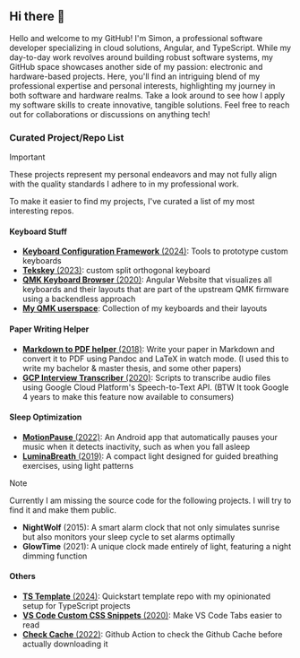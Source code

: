 ## Hi there 👋

Hello and welcome to my GitHub! I'm Simon, a professional software developer specializing in cloud solutions, Angular, and TypeScript. While my day-to-day work revolves around building robust software systems, my GitHub space showcases another side of my passion: electronic and hardware-based projects. Here, you'll find an intriguing blend of my professional expertise and personal interests, highlighting my journey in both software and hardware realms. Take a look around to see how I apply my software skills to create innovative, tangible solutions. Feel free to reach out for collaborations or discussions on anything tech!

### Curated Project/Repo List

> [!IMPORTANT]  
> These projects represent my personal endeavors and may not fully align with the quality standards I adhere to in my professional work.

To make it easier to find my projects, I've curated a list of my most interesting repos.

#### Keyboard Stuff

- [**Keyboard Configuration Framework** (2024)](https://github.com/Buckwich/kcf-hub): Tools to prototype custom keyboards
- [**Tekskey** (2023)](https://github.com/Buckwich/tekskey): custom split orthogonal keyboard
- [**QMK Keyboard Browser** (2020)](https://github.com/qmk-helper/keyboard-browser): Angular Website that visualizes all keyboards and their layouts that are part of the upstream QMK firmware using a backendless approach
- [**My QMK userspace**](https://github.com/Buckwich/qmk_firmware_linked): Collection of my keyboards and their layouts

#### Paper Writing Helper

- [**Markdown to PDF helper** (2018)](https://github.com/Buckwich/DHBW-Pandoc-Latex-Template): Write your paper in Markdown and convert it to PDF using Pandoc and LaTeX in watch mode. (I used this to write my bachelor & master thesis, and some other papers)
- [**GCP Interview Transcriber** (2020)](https://github.com/Buckwich/gcp-transcriber): Scripts to transcribe audio files using Google Cloud Platform's Speech-to-Text API. (BTW It took Google 4 years to make this feature now available to consumers)

#### Sleep Optimization

- [**MotionPause** (2022)](https://github.com/Buckwich/sleepTimer): An Android app that automatically pauses your music when it detects inactivity, such as when you fall asleep
- [**LuminaBreath** (2019)](https://github.com/Buckwich/LuminaBreath): A compact light designed for guided breathing exercises, using light patterns

> [!NOTE]
> Currently I am missing the source code for the following projects. I will try to find it and make them public.

- **NightWolf** (2015): A smart alarm clock that not only simulates sunrise but also monitors your sleep cycle to set alarms optimally
- **GlowTime** (2021): A unique clock made entirely of light, featuring a night dimming function

#### Others

- [**TS Template** (2024)](https://github.com/Buckwich/typescript-template): Quickstart template repo with my opinionated setup for TypeScript projects
- [**VS Code Custom CSS Snippets** (2020)](https://github.com/Buckwich/vscode-custom-css-snippets): Make VS Code Tabs easier to read
- [**Check Cache** (2022)](https://github.com/Buckwich/check-cache): Github Action to check the Github Cache before actually downloading it

